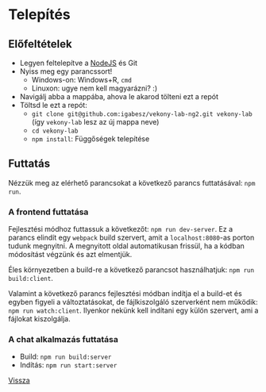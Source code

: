 # Telepítés


## Előfeltételek

- Legyen feltelepítve a [NodeJS](https://nodejs.org/en/) és Git
- Nyiss meg egy parancssort!
	- Windows-on: Windows+R, `cmd`
	- Linuxon: ugye nem kell magyarázni? :)
- Navigálj abba a mappába, ahova le akarod tölteni ezt a repót
- Töltsd le ezt a repót:
	- `git clone git@github.com:igabesz/vekony-lab-ng2.git vekony-lab` (így `vekony-lab` lesz az új mappa neve)
	- `cd vekony-lab`
	- `npm install`: Függőségek telepítése


## Futtatás

Nézzük meg az elérhető parancsokat a következő parancs futtatásával: `npm run`.


### A frontend futtatása

Fejlesztési módhoz futtassuk a következőt: `npm run dev-server`.
Ez a parancs elindít egy `webpack` build szervert, amit a `localhost:8080`-as porton tudunk megnyitni.
A megnyitott oldal automatikusan frissül, ha a kódban módosítást végzünk és azt elmentjük.

Éles környezetben a build-re a következő parancsot használhatjuk: `npm run build:client`.

Valamint a következő parancs fejlesztési módban indítja el a build-et és egyben figyeli a változtatásokat,
de fájlkiszolgáló szerverként nem működik: `npm run watch:client`.
Ilyenkor nekünk kell indítani egy külön szervert, ami a fájlokat kiszolgálja.


### A chat alkalmazás futtatása

- Build: `npm run build:server`
- Indítás: `npm run start:server`


[Vissza](index.md)
